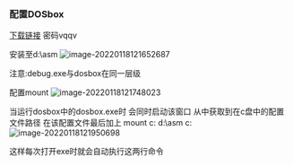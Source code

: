 ### 配置DOSbox

[下载链接]( https://pan.baidu.com/s/13SHb30Ou3hIaeC3K-Dya6A)  密码vqqv

安装至d:\asm
![image-20220118121652687](C:\Users\13771640667\AppData\Roaming\Typora\typora-user-images\image-20220118121652687.png)

注意:debug.exe与dosbox在同一层级



配置mount
![image-20220118121748023](C:\Users\13771640667\AppData\Roaming\Typora\typora-user-images\image-20220118121748023.png)

当运行dosbox中的dosbox.exe时
会同时启动该窗口
从中获取到在c盘中的配置文件路径
在该配置文件最后加上
mount c: d:\asm
c:
![image-20220118121950698](C:\Users\13771640667\AppData\Roaming\Typora\typora-user-images\image-20220118121950698.png)

这样每次打开exe时就会自动执行这两行命令